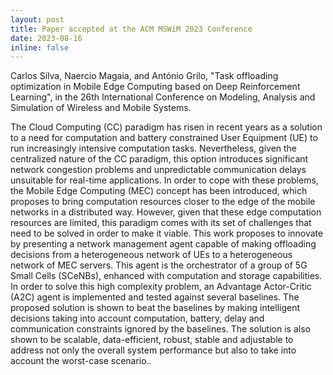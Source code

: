 ```yaml
---
layout: post
title: Paper accepted at the ACM MSWiM 2023 Conference
date: 2023-08-16
inline: false
---
```


Carlos Silva, Naercio Magaia, and António Grilo, "Task offloading optimization in Mobile Edge Computing based on Deep Reinforcement Learning", in the 26th International Conference on Modeling, Analysis
and Simulation of Wireless and Mobile Systems.

The Cloud Computing (CC) paradigm has risen in recent years as a solution to a need for computation and battery constrained User Equipment (UE) to run increasingly intensive computation tasks. Nevertheless, given the centralized nature of the CC paradigm, this option introduces significant network congestion problems and unpredictable communication delays unsuitable for real-time applications. In order to cope with these problems, the Mobile Edge Computing (MEC) concept has been introduced, which proposes to bring computation resources closer to the edge of the mobile networks in a distributed way. However, given that these edge computation resources are limited, this paradigm comes with its set of challenges that need to be solved in order to make it viable. This work proposes to innovate by presenting a network management agent capable of making offloading decisions from a heterogeneous network of UEs to a heterogeneous network of MEC servers. This agent is the orchestrator of a group of 5G Small Cells (SCeNBs), enhanced with computation and storage capabilities. In order to solve this high complexity problem, an Advantage Actor-Critic (A2C) agent is implemented and tested against several baselines. The proposed solution is shown to beat the baselines by making intelligent decisions taking into account computation, battery, delay and communication constraints ignored by the baselines. The solution is also shown to be scalable, data-efficient, robust, stable and adjustable to address not only the overall system performance but also to take into account the worst-case scenario..
